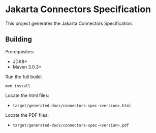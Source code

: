 Jakarta Connectors Specification
============================

This project generates the Jakarta Connectors Specification.

Building
--------

Prerequisites:

* JDK8+
* Maven 3.0.3+

Run the full build:

`mvn install`

Locate the html files:
- `target/generated-docs/connectors-spec-<version>.html`

Locate the PDF files:
- `target/generated-docs/connectors-spec-<version>.pdf`
